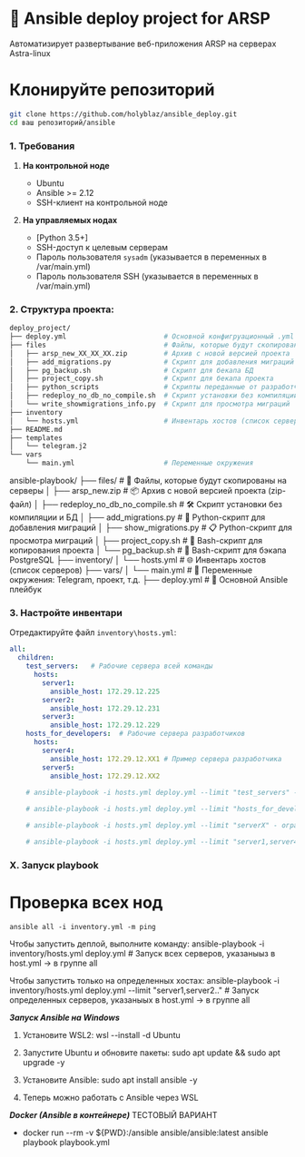 # 🚀 Ansible deploy project for ARSP

Автоматизирует развертывание веб-приложения ARSP на серверах Astra-linux

# Клонируйте репозиторий

``` bash
git clone https://github.com/holyblaz/ansible_deploy.git
cd ваш репозиторий/ansible
``` 

### 1. Требования

1. **На контрольной ноде**
    - Ubuntu 
    - Ansible >= 2.12
    - SSH-клиент на контрольной ноде

2. **На управляемых нодах**
    - [Python 3.5+]
    - SSH-доступ к целевым серверам
    - Пароль пользователя `sysadm` (указывается в переменных в /var/main.yml)
    - Пароль пользователя SSH (указывается в переменных в /var/main.yml)

### 2. Структура проекта:

```bash
deploy_project/
├── deploy.yml                        # Основной конфигруационный .yml playbook
├── files                             # Файлы, которые будут скопированы на сервер
│   ├── arsp_new_XX_XX_XX.zip         # Архив с новой версией проекта
│   ├── add_migrations.py             # Скрипт для добавления миграций 
│   ├── pg_backup.sh                  # Скрипт для бекапа БД
│   ├── project_copy.sh               # Скрипт для бекапа проекта 
│   ├── python_scripts                # Скрипты переданные от разработчиков для запуска после установки
│   ├── redeploy_no_db_no_compile.sh  # Скрипт установки без компиляции и БД
│   └── write_showmigrations_info.py  # Скрипт для просмотра миграций 
├── inventory
│   └── hosts.yml                     # Инвентарь хостов (список серверов)
├── README.md                         
├── templates
│   └── telegram.j2
└── vars                              
    └── main.yml                      # Переменные окружения
```

ansible-playbook/
├── files/                            # 📁 Файлы, которые будут скопированы на серверы
│   ├── arsp_new.zip                  # 📦 Архив с новой версией проекта (zip-файл)
│   ├── redeploy_no_db_no_compile.sh  # 🛠 Скрипт установки без компиляции и БД
│   ├── add_migrations.py             # 🐍 Python-скрипт для добавления миграций
│   ├── show_migrations.py            # 📋 Python-скрипт для просмотра миграций
│   ├── project_copy.sh               # 📄 Bash-скрипт для копирования проекта
│   └── pg_backup.sh                  # 💾 Bash-скрипт для бэкапа PostgreSQL
├── inventory/
│   └── hosts.yml                     # 🌐 Инвентарь хостов (список серверов)
├── vars/
│   └── main.yml                      # 🔧 Переменные окружения: Telegram, проект, т.д.
├── deploy.yml                        # 🚀 Основной Ansible плейбук

### 3. Настройте инвентари

Отредактируйте файл `inventory\hosts.yml`:
```yaml
all:
  children:
    test_servers:   # Рабочие сервера всей команды
      hosts:
        server1:
          ansible_host: 172.29.12.225
        server2:
          ansible_host: 172.29.12.231
        server3:
          ansible_host: 172.29.12.229
    hosts_for_developers:  # Рабочие сервера разработчиков
      hosts:
        server4:
          ansible_host: 172.29.12.ХХ1 # Пример сервера разработчика
        server5:
          ansible_host: 172.29.12.XX2
         
    # ansible-playbook -i hosts.yml deploy.yml --limit "test_servers" - запуск деплоя на всех рабочих серверах команды

    # ansible-playbook -i hosts.yml deploy.yml --limit "hosts_for_developers" - запуск деплоя на всех рабочих серверах разработчиков

    # ansible-playbook -i hosts.yml deploy.yml --limit "serverX" - ограничивает установку только на определенном сервере

    # ansible-playbook -i hosts.yml deploy.yml --limit "server1,server4,server" - ограничивает установка только на определенном сервер
```

### X. Запуск playbook

 # Проверка всех нод
    ansible all -i inventory.yml -m ping

Чтобы запустить деплой, выполните команду:
    ansible-playbook -i inventory/hosts.yml deploy.yml # Запуск всех серверов, указаныыз в host.yml -> в группе all

Чтобы запустить только на определенных хостах:
    ansible-playbook -i inventory/hosts.yml deploy.yml --limit "server1,server2.." # Запуск определенных серверов, указаныых в host.yml -> в группе all 



***Запуск Ansible на Windows***

1. Установите WSL2:
    wsl --install -d Ubuntu

2. Запустите Ubuntu и обновите пакеты:
    sudo apt update && sudo apt upgrade -y

3. Установите Ansible:
    sudo apt install ansible -y

4. Теперь можно работать с Ansible через WSL


***Docker (Ansible в контейнере)*** ТЕСТОВЫЙ ВАРИАНТ

- docker run --rm -v ${PWD}:/ansible ansible/ansible:latest ansible playbook playbook.yml


